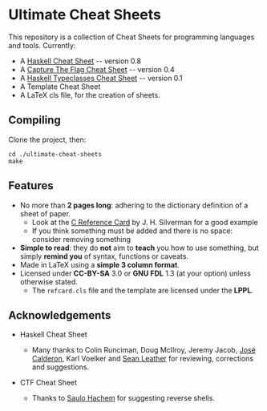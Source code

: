 Ultimate Cheat Sheets
=====================

This repository is a collection of Cheat Sheets for programming languages and
tools.  Currently:

* A [Haskell Cheat Sheet] -- version 0.8
* A [Capture The Flag Cheat Sheet] -- version 0.4
* A [Haskell Typeclasses Cheat Sheet] -- version 0.1
* A Template Cheat Sheet
* A LaTeX cls file, for the creation of sheets.


Compiling
---------

Clone the project, then:

    cd ./ultimate-cheat-sheets
    make



Features
--------

* No more than **2 pages long**: adhering to the dictionary definition of a sheet of paper.
	* Look at the [C Reference Card] by J. H. Silverman for a good example
	* If you think something must be added and there is no space: consider removing something
* **Simple to read**: they do **not** aim to **teach** you how to use something, but simply
  **remind you** of syntax, functions or caveats.
* Made in LaTeX using a **simple 3 column format**.
* Licensed under **CC-BY-SA** 3.0 or **GNU FDL** 1.3  (at your option)  unless otherwise stated.
	* The `refcard.cls` file and the template are licensed under the **LPPL**.


Acknowledgements
----------------

* Haskell Cheat Sheet
	* Many thanks to
	  Colin Runciman,
	  Doug McIlroy,
	  Jeremy Jacob,
	  [José Calderon](https://github.com/jmct),
	  Karl Voelker and
	  [Sean Leather](https://github.com/spl)
	  for reviewing, corrections and suggestions.

* CTF Cheat Sheet
	* Thanks to [Saulo Hachem](https://github.com/sauloh) for suggesting reverse shells.

[C Reference Card]: http://www.math.brown.edu/~jhs/ReferenceCards/CRefCard.v2.2.pdf
[Haskell Cheat Sheet]: https://github.com/rudymatela/ultimate-cheat-sheets/releases/download/haskell-v0.8/haskell-ucs-0.8.pdf
[Haskell Typeclasses Cheat Sheet]: https://github.com/rudymatela/ultimate-cheat-sheets/releases/download/haskell-tc-v0.1/haskell-tc-ucs-0.1.pdf
[Capture The Flag Cheat Sheet]: https://github.com/rudymatela/ultimate-cheat-sheets/releases/download/ctf-v0.4/ctf-ucs-0.4.pdf
